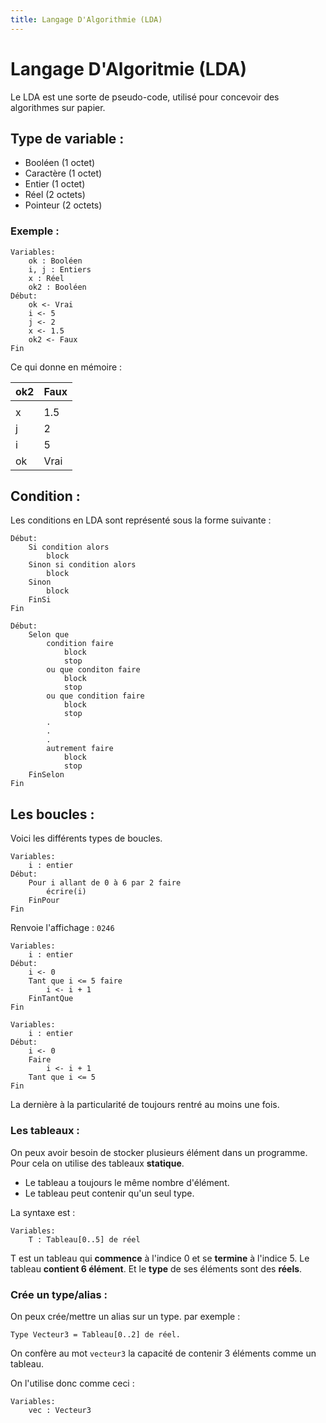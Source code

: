 ```yaml
---
title: Langage D'Algorithmie (LDA)
---
```

# Langage D'Algoritmie (LDA)

Le LDA est une sorte de pseudo-code, utilisé pour concevoir des algorithmes sur papier.

## Type de variable :

- Booléen (1 octet)
- Caractère (1 octet)
- Entier (1 octet)
- Réel (2 octets)
- Pointeur (2 octets)

### Exemple :

```
Variables:
    ok : Booléen
    i, j : Entiers
    x : Réel
    ok2 : Booléen
Début:
    ok <- Vrai
    i <- 5
    j <- 2
    x <- 1.5
    ok2 <- Faux
Fin
```

Ce qui donne en mémoire :

|ok2|Faux|
|-|-|
| | |
|x|1.5|
|j|2|
|i|5|
|ok|Vrai|

## Condition :

Les conditions en LDA sont représenté sous la forme suivante :

```
Début:
    Si condition alors
        block
    Sinon si condition alors
        block
    Sinon
        block
    FinSi
Fin
```

```
Début:
    Selon que
        condition faire
            block
            stop
        ou que conditon faire
            block
            stop
        ou que condition faire
            block
            stop
        .
        .
        .
        autrement faire
            block
            stop
    FinSelon
Fin
```

## Les boucles :

Voici les différents types de boucles.

```
Variables:
    i : entier
Début:
    Pour i allant de 0 à 6 par 2 faire
        écrire(i)
    FinPour
Fin
```

Renvoie l'affichage : `0246`

```
Variables:
    i : entier
Début:
    i <- 0
    Tant que i <= 5 faire
        i <- i + 1
    FinTantQue
Fin
```

```
Variables:
    i : entier
Début:
    i <- 0
    Faire
        i <- i + 1
    Tant que i <= 5
Fin
```

La dernière à la particularité de toujours rentré au moins une fois.

### Les tableaux :

On peux avoir besoin de stocker plusieurs élément dans un programme. Pour cela on utilise des tableaux **statique**.

- Le tableau a toujours le même nombre d'élément.
- Le tableau peut contenir qu'un seul type.

La syntaxe est :

```
Variables:
    T : Tableau[0..5] de réel
```

T est un tableau qui **commence** à l'indice 0 et se **termine** à l'indice 5. Le tableau **contient 6 élément**. Et le **type** de ses éléments sont des **réels**.

### Crée un type/alias :

On peux crée/mettre un alias sur un type.
par exemple :

```
Type Vecteur3 = Tableau[0..2] de réel.
```

On confère au mot `vecteur3` la capacité de contenir 3 éléments comme un tableau.

On l'utilise donc comme ceci :

```
Variables:
    vec : Vecteur3
```